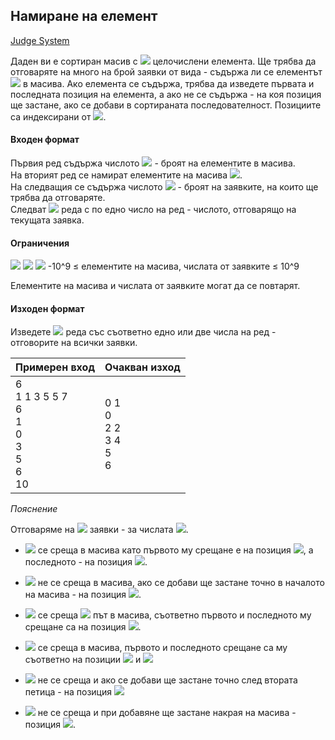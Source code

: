 ## Намиране на елемент

[Judge System](https://www.hackerrank.com/contests/sda-2019-2020-exam-2e3nr4rr/challenges/find-element-sda)

Даден ви е сортиран масив с <img src="https://latex.codecogs.com/svg.latex?\Large&space;N"> целочислени елемента. Ще трябва да отговаряте на много на брой заявки от вида - съдържа ли се елементът <img src="https://latex.codecogs.com/svg.latex?\Large&space;X"> в масива. Ако елемента се съдържа, трябва да изведете първата и последната позиция на елемента, а ако не се съдържа - на коя позиция ще застане, ако се добави в сортираната последователност. Позициите са индексирани от <img src="https://latex.codecogs.com/svg.latex?\Large&space;0">.

#### Входен формат

Първия ред съдържа числото <img src="https://latex.codecogs.com/svg.latex?\Large&space;N"> - броят на елементите в масива.<br>
На вторият ред се намират елементите на масива <img src="https://latex.codecogs.com/svg.latex?\Large&space;X_i,i=\overline{1,N}">.<br>
На следващия се съдържа числото <img src="https://latex.codecogs.com/svg.latex?\Large&space;Q"> - броят на заявките, на които ще трябва да отговаряте.<br> 
Следват <img src="https://latex.codecogs.com/svg.latex?\Large&space;Q"> реда с по едно число на ред - числото, отговарящо на текущата заявка.

#### Ограничения

<img src="https://latex.codecogs.com/svg.latex?\Large&space;1\le{N}\le{100000}">
<img src="https://latex.codecogs.com/svg.latex?\Large&space;1\le{Q}\le{200000}">
<img src="https://latex.codecogs.com/svg.latex?\Large&space;-10^9\le{X_i}\le{10^9}">
-10^9 ≤ елементите на масива, числата от заявките ≤ 10^9

Елементите на масива и числата от заявките могат да се повтарят.

#### Изходен формат

Изведете <img src="https://latex.codecogs.com/svg.latex?\Large&space;Q"> реда със съответно едно или две числа на ред - отговорите на всички заявки.

Примерен вход|Очакван изход
-|-
6<br>1 1 3 5 5 7<br>6<br>1<br>0<br>3<br>5<br>6<br>10|0 1<br>0<br>2 2<br>3 4<br>5<br>6

*Пояснение*

Отговаряме на <img src="https://latex.codecogs.com/svg.latex?\Large&space;6"> заявки - за числата <img src="https://latex.codecogs.com/svg.latex?\Large&space;1,0,3,5,6,10">.

- <img src="https://latex.codecogs.com/svg.latex?\Large&space;1"> се среща в масива като първото му срещане е на позиция <img src="https://latex.codecogs.com/svg.latex?\Large&space;0">, а последното - на позиция <img src="https://latex.codecogs.com/svg.latex?\Large&space;1">.
- <img src="https://latex.codecogs.com/svg.latex?\Large&space;0"> не се среща в масива, ако се добави ще застане точно в началото на масива - на позиция <img src="https://latex.codecogs.com/svg.latex?\Large&space;0">.

- <img src="https://latex.codecogs.com/svg.latex?\Large&space;3"> се среща <img src="https://latex.codecogs.com/svg.latex?\Large&space;1"> път в масива, съответно първото и последното му срещане са на позиция <img src="https://latex.codecogs.com/svg.latex?\Large&space;2">.

- <img src="https://latex.codecogs.com/svg.latex?\Large&space;5"> се среща в масива, първото и последното срещане са му съответно на позиции <img src="https://latex.codecogs.com/svg.latex?\Large&space;3"> и <img src="https://latex.codecogs.com/svg.latex?\Large&space;4">

- <img src="https://latex.codecogs.com/svg.latex?\Large&space;6"> не се среща и ако се добави ще застане точно след втората петица - на позиция <img src="https://latex.codecogs.com/svg.latex?\Large&space;5">

- <img src="https://latex.codecogs.com/svg.latex?\Large&space;10"> не се среща и при добавяне ще застане накрая на масива - позиция <img src="https://latex.codecogs.com/svg.latex?\Large&space;6">.
